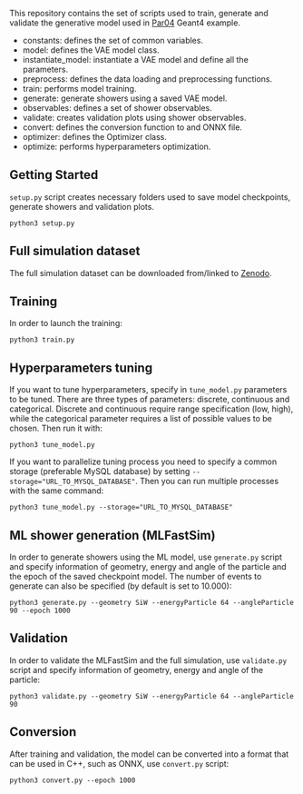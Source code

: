 This repository contains the set of scripts used to train, generate and validate the generative model used
in [Par04](https://gitlab.cern.ch/geant4/geant4/-/tree/master/examples/extended/parameterisations/Par04) Geant4 example.

- constants: defines the set of common variables.
- model: defines the VAE model class.
- instantiate_model: instantiate a VAE model and define all the parameters.
- preprocess: defines the data loading and preprocessing functions.
- train: performs model training.
- generate: generate showers using a saved VAE model.
- observables: defines a set of shower observables.
- validate: creates validation plots using shower observables.
- convert: defines the conversion function to and ONNX file.
- optimizer: defines the Optimizer class.
- optimize: performs hyperparameters optimization.

## Getting Started

`setup.py` script creates necessary folders used to save model checkpoints, generate showers and validation plots.

```
python3 setup.py
``` 

## Full simulation dataset

The full simulation dataset can be downloaded from/linked to [Zenodo](https://zenodo.org/record/6082201#.Ypo5UeDRaL4).

## Training

In order to launch the training:

```
python3 train.py
``` 

## Hyperparameters tuning

If you want to tune hyperparameters, specify in `tune_model.py` parameters to be tuned. There are three types of
parameters: discrete, continuous and categorical. Discrete and continuous require range specification (low, high), while
the categorical parameter requires a list of possible values to be chosen. Then run it with:

```
python3 tune_model.py
```

If you want to parallelize tuning process you need to specify a common storage (preferable MySQL database) by
setting `--storage="URL_TO_MYSQL_DATABASE"`. Then you can run multiple processes with the same command:

```
python3 tune_model.py --storage="URL_TO_MYSQL_DATABASE"
```

## ML shower generation (MLFastSim)

In order to generate showers using the ML model, use `generate.py` script and specify information of geometry, energy
and angle of the particle and the epoch of the saved checkpoint model. The number of events to generate can also be
specified (by default is set to 10.000):

```
python3 generate.py --geometry SiW --energyParticle 64 --angleParticle 90 --epoch 1000
``` 

## Validation

In order to validate the MLFastSim and the full simulation, use `validate.py` script and specify information of
geometry, energy and angle of the particle:

```
python3 validate.py --geometry SiW --energyParticle 64 --angleParticle 90 
``` 

## Conversion

After training and validation, the model can be converted into a format that can be used in C++, such as ONNX,
use `convert.py` script:

```
python3 convert.py --epoch 1000
```

 
